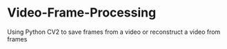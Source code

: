 # Video-Frame-Processing
Using Python CV2 to save frames from a video or reconstruct a video from frames
